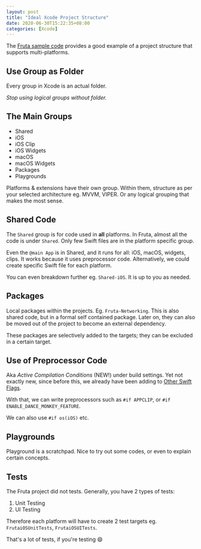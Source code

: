 ```yaml
---
layout: post
title: "Ideal Xcode Project Structure"
date: 2020-06-30T15:22:35+08:00
categories: [Xcode]
---
```


The [Fruta sample code](https://developer.apple.com/documentation/swiftui/fruta_building_a_feature-rich_app_with_swiftui) provides a good example of a project structure that supports multi-platforms.

## Use Group as Folder

Every group in Xcode is an actual folder.

_Stop using logical groups without folder._

## The Main Groups

- Shared
- iOS
- iOS Clip
- iOS Widgets
- macOS
- macOS Widgets
- Packages
- Playgrounds

Platforms & extensions have their own group. Within them, structure as per your selected architecture eg. MVVM, VIPER. Or any logical grouping that makes the most sense.

## Shared Code

The `Shared` group is for code used in **all** platforms. In Fruta, almost all the code is under `Shared`. Only few Swift files are in the platform specific group.

Even the `@main App` is in Shared, and it runs for all: iOS, macOS, widgets, clips. It works because it uses preprocessor code. Alternatively, we could create specific Swift file for each platform.

You can even breakdown further eg. `Shared-iOS`. It is up to you as needed.

## Packages

Local packages within the projects. Eg. `Fruta-Networking`. This is also shared code, but in a formal self contained package. Later on, they can also be moved out of the project to become an external dependency.

These packages are selectively added to the targets; they can be excluded in a certain target.

## Use of Preprocessor Code

Aka _Active Compilation Conditions_ (NEW!) under build settings. Yet not exactly new, since before this, we already have been adding to [Other Swift Flags](/2019/02/26/preprocessor-codes-for-swift/).

With that, we can write preprocessors such as `#if APPCLIP`, or `#if ENABLE_DANCE_MONKEY_FEATURE`.

We can also use `#if os(iOS)` etc.

## Playgrounds

Playground is a scratchpad. Nice to try out some codes, or even to explain certain concepts.

## Tests

The Fruta project did not tests. Generally, you have 2 types of tests:

1. Unit Testing
2. UI Testing

Therefore each platform will have to create 2 test targets eg. `FrutaiOSUnitTests`, `FrutaiOSUITests`.

That's a lot of tests, if you're testing 😄
